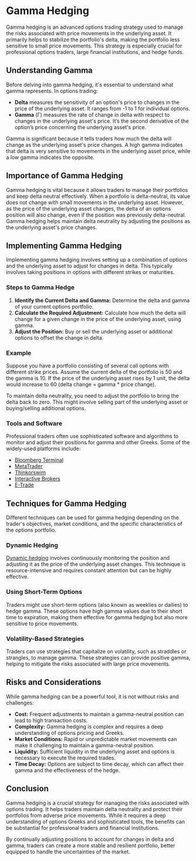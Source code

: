 # Gamma Hedging

Gamma hedging is an advanced options trading strategy used to manage the risks associated with price movements in the underlying asset. It primarily helps to stabilize the portfolio's delta, making the portfolio less sensitive to small price movements. This strategy is especially crucial for professional options traders, large financial institutions, and hedge funds.

## Understanding Gamma

Before delving into gamma hedging, it's essential to understand what gamma represents. In options trading:
- **Delta** measures the sensitivity of an option's price to changes in the price of the underlying asset. It ranges from -1 to 1 for individual options.
- **Gamma** (Γ) measures the rate of change in delta with respect to changes in the underlying asset's price. It’s the second derivative of the option’s price concerning the underlying asset's price.

Gamma is significant because it tells traders how much the delta will change as the underlying asset's price changes. A high gamma indicates that delta is very sensitive to movements in the underlying asset price, while a low gamma indicates the opposite.

## Importance of Gamma Hedging

Gamma hedging is vital because it allows traders to manage their portfolios and keep delta neutral effectively. When a portfolio is delta-neutral, its value does not change with small movements in the underlying asset. However, as the price of the underlying asset changes, the delta of an options position will also change, even if the position was previously delta-neutral. Gamma hedging helps maintain delta neutrality by adjusting the positions as the underlying asset's price changes.

## Implementing Gamma Hedging

Implementing gamma hedging involves setting up a combination of options and the underlying asset to adjust for changes in delta. This typically involves taking positions in options with different strikes or maturities.

### Steps to Gamma Hedge

1. **Identify the Current Delta and Gamma:** Determine the delta and gamma of your current options portfolio.
2. **Calculate the Required Adjustment:** Calculate how much the delta will change for a given change in the price of the underlying asset, using gamma.
3. **Adjust the Position:** Buy or sell the underlying asset or additional options to offset the change in delta. 

### Example

Suppose you have a portfolio consisting of several call options with different strike prices. Assume the current delta of the portfolio is 50 and the gamma is 10. If the price of the underlying asset rises by 1 unit, the delta would increase to 60 (delta change = gamma * price change). 

To maintain delta neutrality, you need to adjust the portfolio to bring the delta back to zero. This might involve selling part of the underlying asset or buying/selling additional options.

### Tools and Software

Professional traders often use sophisticated software and algorithms to monitor and adjust their positions for gamma and other Greeks. Some of the widely-used platforms include:

- [Bloomberg Terminal](https://www.bloomberg.com/professional/solution/bloomberg-terminal/)
- [MetaTrader](https://www.metatrader4.com/en)
- [Thinkorswim](https://www.tdameritrade.com/tools-and-platforms/thinkorswim.page)
- [Interactive Brokers](https://www.interactivebrokers.com/)
- [E-Trade](https://us.etrade.com/what-we-offer/etrade-pro)

## Techniques for Gamma Hedging

Different techniques can be used for gamma hedging depending on the trader's objectives, market conditions, and the specific characteristics of the options portfolio.

### Dynamic Hedging

[Dynamic hedging](../d/dynamic_hedging.md) involves continuously monitoring the position and adjusting it as the price of the underlying asset changes. This technique is resource-intensive and requires constant attention but can be highly effective.

### Using Short-Term Options

Traders might use short-term options (also known as weeklies or dailies) to hedge gamma. These options have high gamma values due to their short time to expiration, making them effective for gamma hedging but also more sensitive to price movements.

### Volatility-Based Strategies

Traders can use strategies that capitalize on volatility, such as straddles or strangles, to manage gamma. These strategies can provide positive gamma, helping to mitigate the risks associated with large price movements.

## Risks and Considerations

While gamma hedging can be a powerful tool, it is not without risks and challenges:

- **Cost:** Frequent adjustments to maintain a gamma-neutral position can lead to high transaction costs.
- **Complexity:** Gamma hedging is complex and requires a deep understanding of options pricing and Greeks.
- **Market Conditions:** Rapid or unpredictable market movements can make it challenging to maintain a gamma-neutral position.
- **Liquidity:** Sufficient liquidity in the underlying asset and options is necessary to execute the required trades.
- **Time Decay:** Options are subject to time decay, which can affect their gamma and the effectiveness of the hedge.

## Conclusion

Gamma hedging is a crucial strategy for managing the risks associated with options trading. It helps traders maintain delta neutrality and protect their portfolios from adverse price movements. While it requires a deep understanding of options Greeks and sophisticated tools, the benefits can be substantial for professional traders and financial institutions.

By continually adjusting positions to account for changes in delta and gamma, traders can create a more stable and resilient portfolio, better equipped to handle the uncertainties of the market.
